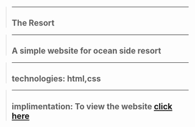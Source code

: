 >---
>The Resort
>---

>---
>A simple website for ocean side resort
>---

>---
>technologies:  html,css
>---

>---
>implimentation:
>To view the website  [click here](https://markkariuki.github.io/The-resort/)
>---

